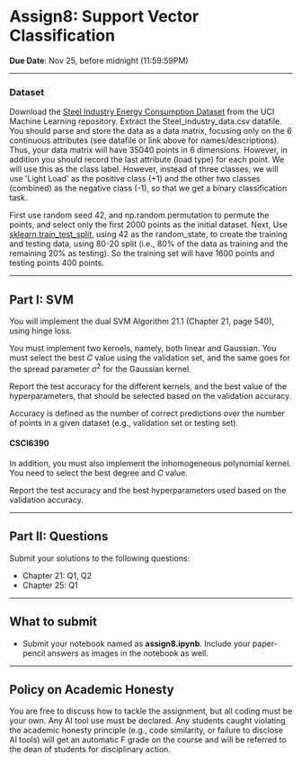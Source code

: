 <!--
.. title: CSCI4390-6390 Assign8
.. slug: dm_assign8
.. date: 2024-11-09 12:23:01 UTC-04:00
.. tags:
.. category:
.. link:
.. description:
.. has_math: True
.. type: text
-->

# Assign8: Support Vector Classification

**Due Date**: Nov 25, before midnight (11:59:59PM)

---
### Dataset

Download the [Steel Industry Energy Consumption
Dataset](https://archive.ics.uci.edu/dataset/851/steel+industry+energy+consumption) from the UCI
Machine Learning repository. Extract the Steel_industry_data.csv datafile. You should parse and
store the data as a data matrix, focusing only on the 6 continuous
attributes (see datafile or link above for names/descriptions). Thus, your data matrix
will have 35040 points in 6 dimensions. However, in addition you should
record the last attribute (load type) for each point. We will use this as
the class label. However, instead of three classes, we will use 'Light
Load' as the positive class (+1) and the other two classes (combined) as the negative
class (-1), so that we get a binary classification task.

First use random seed 42, and np.random.permutation to permute the points,
and  select only the first 2000 points as the initial dataset. Next,
Use
[sklearn.train_test_split](https://scikit-learn.org/1.5/modules/generated/sklearn.model_selection.train_test_split.html),
using 42 as the random_state, to create the training and
testing data, using 80-20 split (i.e., 80% of the data as training and the
remaining 20% as testing). So the training set will have 1600 points and
testing points 400 points.



---

## Part I: SVM

You will implement the dual SVM Algorithm 21.1 (Chapter 21, page 540), using
hinge loss.

You must implement two kernels, namely, both linear and Gaussian.
You must select the best $C$ value using the validation set, and the same
goes for the spread parameter $\sigma^2$ for the Gaussian kernel.

Report the test accuracy for the different kernels, and the best value of
the hyperparameters, that should be selected based on the validation
accuracy.

Accuracy is defined as the number of correct predictions over the number of
points in a given dataset (e.g., validation set or testing set).


#### CSCI6390

In addition, you must also implement the inhomogeneous polynomial kernel.
You need to select the best degree and $C$ value.

Report the test accuracy and the best hyperparameters used based on the
validation accuracy.


---

## Part II: Questions

Submit your solutions to the following questions:

* Chapter 21: Q1, Q2
* Chapter 25: Q1


---

## What to submit

* Submit your notebook named as **assign8.ipynb**. Include your
    paper-pencil answers as images in the notebook as well.

---

## Policy on Academic Honesty

You are free to discuss how to tackle the assignment, but all coding must be
your own. Any AI tool use must be declared. Any students caught violating
the academic honesty principle (e.g., code similarity, or failure to
disclose AI tools) will get an automatic F grade on the course and will be
referred to the dean of students for disciplinary action.
